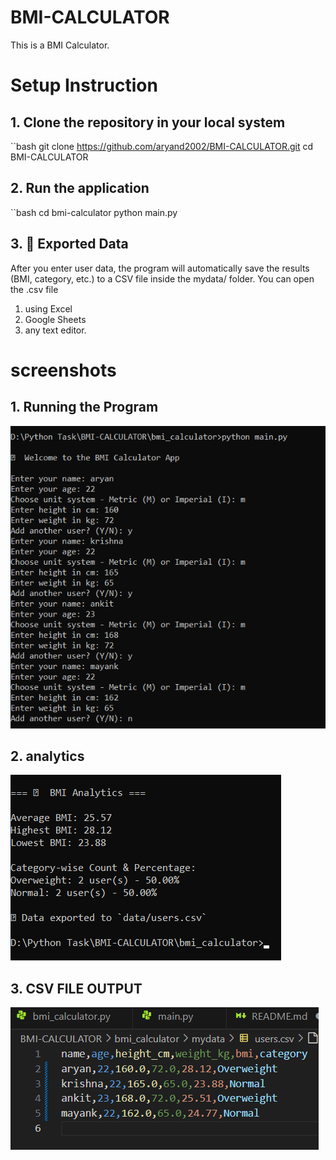 # BMI-CALCULATOR
This is a BMI Calculator.

# Setup Instruction 

## 1. Clone the repository in your local system
``bash
git clone https://github.com/aryand2002/BMI-CALCULATOR.git
cd BMI-CALCULATOR

## 2. Run the application 
``bash
cd bmi-calculator 
python main.py

## 3. 💾 Exported Data
After you enter user data, the program will automatically save the results (BMI, category, etc.) to a CSV file inside the mydata/ folder.
You can open the .csv file 
1. using Excel 
2. Google Sheets
3. any text editor.

# screenshots

## 1. Running the Program

![Running Program](bmi_calculator/screenshots/running_program.png)

## 2. analytics

![Analytics](bmi_calculator/screenshots/analysis.png)

## 3. CSV FILE OUTPUT
 
![csv output](bmi_calculator/screenshots/csv_output.png)

